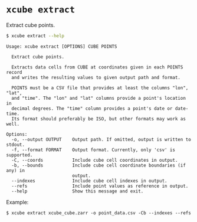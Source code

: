 # `xcube extract`

Extract cube points.

```bash
$ xcube extract --help
```

    Usage: xcube extract [OPTIONS] CUBE POINTS
    
      Extract cube points.
    
      Extracts data cells from CUBE at coordinates given in each POINTS record
      and writes the resulting values to given output path and format.
    
      POINTS must be a CSV file that provides at least the columns "lon", "lat",
      and "time". The "lon" and "lat" columns provide a point's location in
      decimal degrees. The "time" column provides a point's date or date-time.
      Its format should preferably be ISO, but other formats may work as well.
    
    Options:
      -o, --output OUTPUT    Output path. If omitted, output is written to stdout.
      -f, --format FORMAT    Output format. Currently, only 'csv' is supported.
      -C, --coords           Include cube cell coordinates in output.
      -b, --bounds           Include cube cell coordinate boundaries (if any) in
                             output.
      --indexes              Include cube cell indexes in output.
      --refs                 Include point values as reference in output.
      --help                 Show this message and exit.


Example:  
    
    $ xcube extract xcube_cube.zarr -o point_data.csv -Cb --indexes --refs
    

